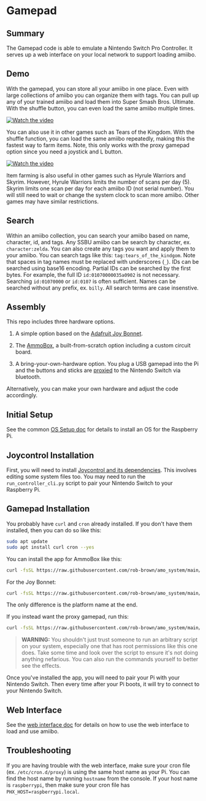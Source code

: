 # Gamepad

## Summary

The Gamepad code is able to emulate a Nintendo Switch Pro Controller. It
serves up a web interface on your local network to support loading amiibo.

## Demo

With the gamepad, you can store all your amiibo in one place. Even with large
collections of amiibo you can organize them with tags. You can pull up any of
your trained amiibo and load them into Super Smash Bros. Ultimate. With the
shuffle button, you can even load the same amiibo multiple times.

[![Watch the video](https://img.youtube.com/vi/w329YQ2w-qM/hqdefault.jpg)](https://www.youtube.com/embed/w329YQ2w-qM)

You can also use it in other games such as Tears of the Kingdom. With the
shuffle function, you can load the same amiibo repeatedly, making this the
fastest way to farm items. Note, this only works with the proxy gamepad option
since you need a joystick and L button.

[![Watch the video](https://img.youtube.com/vi/g3VkRCFD8aM/hqdefault.jpg)](https://www.youtube.com/embed/g3VkRCFD8aM)

Item farming is also useful in other games such as Hyrule Warriors and Skyrim.
However, Hyrule Warriors limits the number of scans per day (5). Skyrim limits
one scan per day for each amiibo ID (not serial number). You will still need to
wait or change the system clock to scan more amiibo. Other games may have similar
restrictions.

## Search

Within an amiibo collection, you can search your amiibo based on name, character,
id, and tags. Any SSBU amiibo can be search by character, ex. `character:zelda`.
You can also create any tags you want and apply them to your amiibo. You can search
tags like this: `tag:tears_of_the_kindgom`. Note that spaces in tag names must
be replaced with underscores (`_`). IDs can be searched using base16 encoding.
Partial IDs can be searched by the first bytes. For example, the full ID
`id:01070000035a0902` is not necessary. Searching `id:01070000` or `id:0107` is
often sufficient. Names can be searched without any prefix, ex. `billy`. All search
terms are case insenstive.

## Assembly

This repo includes three hardware options.

1. A simple option based on the [Adafruit Joy Bonnet](./docs/joybonnet.markdown).

2. The [AmmoBox](./docs/ammobox.markdown), a built-from-scratch option including a
custom circuit board.

3. A bring-your-own-hardware option. You plug a USB gamepad into the Pi and the
buttons and sticks are [proxied](apps/proxy_gamepad) to the Nintendo Switch via bluetooth.

Alternatively, you can make your own hardware and adjust the code accordingly.

## Initial Setup

See the common [OS Setup doc](../../docs/os-setup.markdown) for details to
install an OS for the Raspberry Pi.

## Joycontrol Installation

First, you will need to install
[Joycontrol and its dependencies](https://github.com/poohl/joycontrol).
This involves editing some system files too. You may need to run the
`run_controller_cli.py` script to pair your Nintendo Switch to your Raspberry Pi.

## Gamepad Installation

You probably have `curl` and `cron` already installed. If you don't have them
installed, then you can do so like this:

```bash
sudo apt update
sudo apt install curl cron --yes
```

You can install the app for AmmoBox like this:

```bash
curl -fsSL https://raw.githubusercontent.com/rob-brown/amo_system/main/apps/gamepad/apps/hardware/install.sh | bash -s -- ammobox
```

For the Joy Bonnet:

```bash
curl -fsSL https://raw.githubusercontent.com/rob-brown/amo_system/main/apps/gamepad/apps/hardware/install.sh | bash -s -- joybonnet
```

The only difference is the platform name at the end.

If you instead want the proxy gamepad, run this:

```bash
curl -fsSL https://raw.githubusercontent.com/rob-brown/amo_system/main/apps/gamepad/apps/proxy_gamepad/install.sh | bash
```

> **WARNING:** You shouldn't just trust someone to run an arbitrary script on your
system, especially one that has root permissions like this one does. Take some
time and look over the script to ensure it's not doing anything nefarious. You
can also run the commands yourself to better see the effects.

Once you've installed the app, you will need to pair your Pi with your Nintendo
Switch. Then every time after your Pi boots, it will try to connect to your
Nintendo Switch.

## Web Interface

See the [web interface doc](./docs/web-interface.markdown) for details on how to use
the web interface to load and use amiibo.

## Troubleshooting

If you are having trouble with the web interface, make sure your cron file (ex. `/etc/cron.d/proxy`) is using the same
host name as your Pi. You can find the host name by running `hostname` from the console. If your host name is `raspberrypi`,
then make sure your cron file has `PHX_HOST=raspberrypi.local`.

